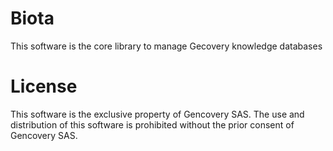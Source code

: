 # Biota 

This software is the core library to manage Gecovery knowledge databases

# License

This software is the exclusive property of Gencovery SAS. 
The use and distribution of this software is prohibited without the prior consent of Gencovery SAS.
